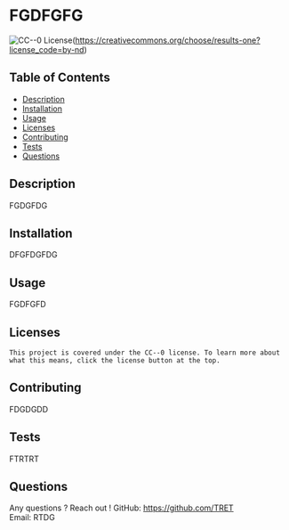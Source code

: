 # FGDFGFG

  ![CC--0 License](https://img.shields.io/badge/license-CC--0-blue)(https://creativecommons.org/choose/results-one?license_code=by-nd)

  
  ## Table of Contents
  * [Description](#description)
  * [Installation](#installation)
  * [Usage](#usage)
  * [Licenses](#licenses)
  * [Contributing](#contributing)
  * [Tests](#tests)
  * [Questions](#questions)

  
  ## Description
  FGDGFDG

  ## Installation
  DFGFDGFDG

  ## Usage
  FGDFGFD

  ## Licenses
  
    This project is covered under the CC--0 license. To learn more about what this means, click the license button at the top.

  ## Contributing
  FDGDGDD

  ## Tests
  FTRTRT
  
  ## Questions
  Any questions ? Reach out !
  GitHub: https://github.com/TRET  
  Email: RTDG

